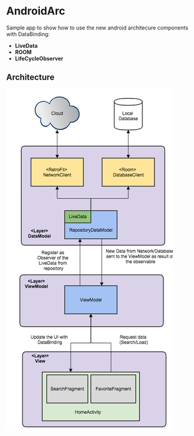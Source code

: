 # AndroidArc

Sample app to show how to use the new android architecure components with DataBinding: 
* **LiveData** 
* **ROOM**
* **LifeCycleObserver**

## Architecture 

![Architecture](/android_arch.png)
